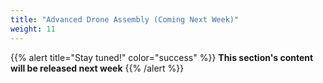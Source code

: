 ```yaml
---
title: "Advanced Drone Assembly (Coming Next Week)"
weight: 11
---
```


{{% alert title="Stay tuned!" color="success" %}}
**This section's content will be released next week**
{{% /alert %}}
